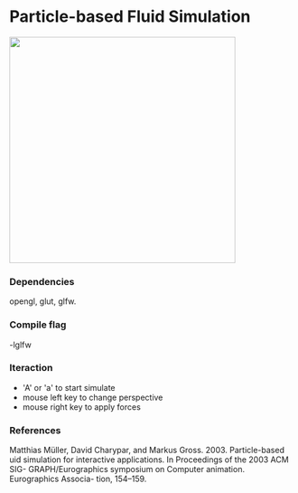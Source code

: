 # Particle-based Fluid Simulation

<img src = "https://cloud.githubusercontent.com/assets/13710785/26028760/a3c00888-37f4-11e7-80b3-c60c6891d55c.png" width = "400">


### Dependencies
opengl, glut, glfw.  

### Compile flag
-lglfw

### Iteraction
* 'A' or 'a' to start simulate
* mouse left key to change perspective
* mouse right key to apply forces

### References
Matthias Müller, David Charypar, and Markus Gross. 2003. Particle-based  uid simulation for interactive applications. In Proceedings of the 2003 ACM SIG-
GRAPH/Eurographics symposium on Computer animation. Eurographics Associa-
tion, 154–159.

